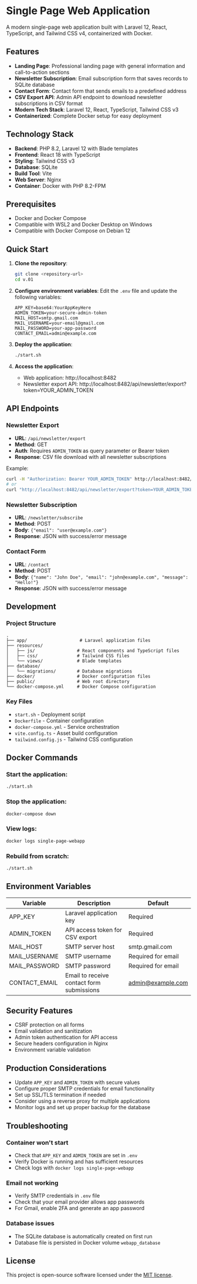 # Single Page Web Application

A modern single-page web application built with Laravel 12, React, TypeScript, and Tailwind CSS v4, containerized with Docker.

## Features

- **Landing Page**: Professional landing page with general information and call-to-action sections
- **Newsletter Subscription**: Email subscription form that saves records to SQLite database
- **Contact Form**: Contact form that sends emails to a predefined address
- **CSV Export API**: Admin API endpoint to download newsletter subscriptions in CSV format
- **Modern Tech Stack**: Laravel 12, React, TypeScript, Tailwind CSS v3
- **Containerized**: Complete Docker setup for easy deployment

## Technology Stack

- **Backend**: PHP 8.2, Laravel 12 with Blade templates
- **Frontend**: React 18 with TypeScript
- **Styling**: Tailwind CSS v3
- **Database**: SQLite
- **Build Tool**: Vite
- **Web Server**: Nginx
- **Container**: Docker with PHP 8.2-FPM

## Prerequisites

- Docker and Docker Compose
- Compatible with WSL2 and Docker Desktop on Windows
- Compatible with Docker Compose on Debian 12

## Quick Start

1. **Clone the repository**:
   ```bash
   git clone <repository-url>
   cd v.01
   ```

2. **Configure environment variables**:
   Edit the `.env` file and update the following variables:
   ```env
   APP_KEY=base64:YourAppKeyHere
   ADMIN_TOKEN=your-secure-admin-token
   MAIL_HOST=smtp.gmail.com
   MAIL_USERNAME=your-email@gmail.com
   MAIL_PASSWORD=your-app-password
   CONTACT_EMAIL=admin@example.com
   ```

3. **Deploy the application**:
   ```bash
   ./start.sh
   ```

4. **Access the application**:
   - Web application: http://localhost:8482
   - Newsletter export API: http://localhost:8482/api/newsletter/export?token=YOUR_ADMIN_TOKEN

## API Endpoints

### Newsletter Export
- **URL**: `/api/newsletter/export`
- **Method**: GET
- **Auth**: Requires `ADMIN_TOKEN` as query parameter or Bearer token
- **Response**: CSV file download with all newsletter subscriptions

Example:
```bash
curl -H "Authorization: Bearer YOUR_ADMIN_TOKEN" http://localhost:8482/api/newsletter/export
# or
curl "http://localhost:8482/api/newsletter/export?token=YOUR_ADMIN_TOKEN"
```

### Newsletter Subscription
- **URL**: `/newsletter/subscribe`
- **Method**: POST
- **Body**: `{"email": "user@example.com"}`
- **Response**: JSON with success/error message

### Contact Form
- **URL**: `/contact`
- **Method**: POST
- **Body**: `{"name": "John Doe", "email": "john@example.com", "message": "Hello!"}`
- **Response**: JSON with success/error message

## Development

### Project Structure
```
.
├── app/                    # Laravel application files
├── resources/
│   ├── js/                # React components and TypeScript files
│   ├── css/               # Tailwind CSS files
│   └── views/             # Blade templates
├── database/
│   └── migrations/        # Database migrations
├── docker/                # Docker configuration files
├── public/                # Web root directory
└── docker-compose.yml     # Docker Compose configuration
```

### Key Files
- `start.sh` - Deployment script
- `Dockerfile` - Container configuration
- `docker-compose.yml` - Service orchestration
- `vite.config.ts` - Asset build configuration
- `tailwind.config.js` - Tailwind CSS configuration

## Docker Commands

### Start the application:
```bash
./start.sh
```

### Stop the application:
```bash
docker-compose down
```

### View logs:
```bash
docker logs single-page-webapp
```

### Rebuild from scratch:
```bash
./start.sh
```

## Environment Variables

| Variable | Description | Default |
|----------|-------------|---------|
| APP_KEY | Laravel application key | Required |
| ADMIN_TOKEN | API access token for CSV export | Required |
| MAIL_HOST | SMTP server host | smtp.gmail.com |
| MAIL_USERNAME | SMTP username | Required for email |
| MAIL_PASSWORD | SMTP password | Required for email |
| CONTACT_EMAIL | Email to receive contact form submissions | admin@example.com |

## Security Features

- CSRF protection on all forms
- Email validation and sanitization
- Admin token authentication for API access
- Secure headers configuration in Nginx
- Environment variable validation

## Production Considerations

- Update `APP_KEY` and `ADMIN_TOKEN` with secure values
- Configure proper SMTP credentials for email functionality
- Set up SSL/TLS termination if needed
- Consider using a reverse proxy for multiple applications
- Monitor logs and set up proper backup for the database

## Troubleshooting

### Container won't start
- Check that `APP_KEY` and `ADMIN_TOKEN` are set in `.env`
- Verify Docker is running and has sufficient resources
- Check logs with `docker logs single-page-webapp`

### Email not working
- Verify SMTP credentials in `.env` file
- Check that your email provider allows app passwords
- For Gmail, enable 2FA and generate an app password

### Database issues
- The SQLite database is automatically created on first run
- Database file is persisted in Docker volume `webapp_database`

## License

This project is open-source software licensed under the [MIT license](LICENSE).
